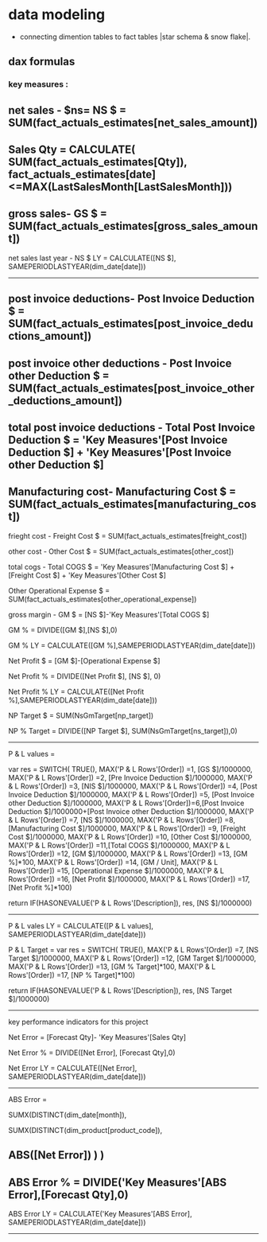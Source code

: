 # data modeling 
  - connecting dimention tables to fact tables |star schema & snow flake|.


## dax formulas 
### key measures :
 net sales - $ns= NS $ = SUM(fact_actuals_estimates[net_sales_amount])
------------------------------------------------------------------------
 Sales Qty = CALCULATE(
       SUM(fact_actuals_estimates[Qty]),
        fact_actuals_estimates[date]<=MAX(LastSalesMonth[LastSalesMonth]))
---------------------------------------------------------------------------------

 gross sales- GS $ = SUM(fact_actuals_estimates[gross_sales_amount])
------------------------------------------------------------------------------------- 
 net sales last year - NS $ LY = CALCULATE([NS $], 
                                   SAMEPERIODLASTYEAR(dim_date[date]))
                                   
-------------------------------------------------------------------------------------------------                                   
post invoice deductions- Post Invoice Deduction $ = SUM(fact_actuals_estimates[post_invoice_deductions_amount])
-----------------------------------------------------------------------------------------------------------------------

post invoice  other deductions - Post Invoice other Deduction $ = SUM(fact_actuals_estimates[post_invoice_other_deductions_amount])
---------------------------------------------------------------------------------------------------------------------------------------

total post invoice deductions - Total Post Invoice Deduction $ = 'Key Measures'[Post Invoice Deduction $] + 'Key Measures'[Post Invoice other Deduction $]
--------------------------------------------------------------------------------------------------------------------------------------------------------------
Manufacturing cost- Manufacturing Cost $ = SUM(fact_actuals_estimates[manufacturing_cost])
------------------------------------------------------------------------------------------------------------------------------------------------------------
frieght cost - Freight Cost $ = SUM(fact_actuals_estimates[freight_cost])


other cost - Other Cost $ = SUM(fact_actuals_estimates[other_cost])


total cogs - Total COGS $ = 'Key Measures'[Manufacturing Cost $] + [Freight Cost $] + 'Key Measures'[Other Cost $]

Other Operational Expense $ = SUM(fact_actuals_estimates[other_operational_expense])



gross margin - GM $ = [NS $]-'Key Measures'[Total COGS $]

 GM % = DIVIDE([GM $],[NS $],0)

GM % LY = CALCULATE([GM %],SAMEPERIODLASTYEAR(dim_date[date]))

Net Profit $ = [GM $]-[Operational Expense $]

Net Profit % = DIVIDE([Net Profit $], [NS $], 0)

Net Profit % LY = CALCULATE([Net Profit %],SAMEPERIODLASTYEAR(dim_date[date]))

NP Target $ = SUM(NsGmTarget[np_target])

NP % Target = DIVIDE([NP Target $], SUM(NsGmTarget[ns_target]),0)

-----------------------------------------------------------------------------------------------------------------------
P & L values = 

var res = SWITCH(
TRUE(),
MAX('P & L Rows'[Order]) =1, [GS $]/1000000,
MAX('P & L Rows'[Order])  =2, [Pre Invoice Deduction $]/1000000,
MAX('P & L Rows'[Order])  =3, [NIS $]/1000000,
MAX('P & L Rows'[Order])  =4, [Post Invoice Deduction $]/1000000,
MAX('P & L Rows'[Order]) =5, [Post Invoice other Deduction $]/1000000,
MAX('P & L Rows'[Order])=6,[Post Invoice Deduction $]/1000000+[Post Invoice other Deduction $]/1000000,
MAX('P & L Rows'[Order])  =7, [NS $]/1000000,
MAX('P & L Rows'[Order]) =8, [Manufacturing Cost $]/1000000,
MAX('P & L Rows'[Order])  =9, [Freight Cost $]/1000000,
MAX('P & L Rows'[Order])  =10, [Other Cost $]/1000000,
MAX('P & L Rows'[Order])  =11,[Total COGS $]/1000000,
MAX('P & L Rows'[Order]) =12, [GM $]/1000000,
MAX('P & L Rows'[Order]) =13, [GM %]*100,
MAX('P & L Rows'[Order]) =14, [GM / Unit],
MAX('P & L Rows'[Order]) =15, [Operational Expense $]/1000000,
MAX('P & L Rows'[Order]) =16, [Net Profit $]/1000000,
MAX('P & L Rows'[Order]) =17, [Net Profit %]*100)

return 
IF(HASONEVALUE('P & L Rows'[Description]), res, [NS $]/1000000)

--------------------------------------------------------------------

P & L vales  LY = CALCULATE([P & L values], SAMEPERIODLASTYEAR(dim_date[date]))

P & L Target = 
var res = SWITCH(
TRUE(),
MAX('P & L Rows'[Order])  =7, [NS Target $]/1000000,
MAX('P & L Rows'[Order]) =12, [GM Target $]/1000000,
MAX('P & L Rows'[Order]) =13, [GM % Target]*100,
MAX('P & L Rows'[Order]) =17, [NP % Target]*100)

return 
IF(HASONEVALUE('P & L Rows'[Description]), res, [NS Target $]/1000000)

--------------------------------------------------------------------------------


key performance indicators for this project

Net Error = [Forecast Qty]- 'Key Measures'[Sales Qty]

Net Error % = DIVIDE([Net Error], [Forecast Qty],0)

Net Error LY = CALCULATE([Net Error],
                SAMEPERIODLASTYEAR(dim_date[date]))
                
------------------------------------------------------------------------------
 ABS Error = 

SUMX(DISTINCT(dim_date[month]),

SUMX(DISTINCT(dim_product[product_code]),  

ABS([Net Error])
)
)   
---------------------------------------------------------------------------------

ABS Error % = DIVIDE('Key Measures'[ABS Error],[Forecast Qty],0)
------------------------------------------------------------------------------

ABS Error LY = CALCULATE('Key Measures'[ABS Error],
SAMEPERIODLASTYEAR(dim_date[date]))


---------------------------------------------------------------------------------












                                   



 
